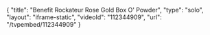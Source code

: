 {
    "title": "Benefit Rockateur Rose Gold Box O' Powder",
    "type": "solo",
    "layout": "iframe-static",
    "videoId": "112344909",
    "url": "\/tvpembed\/112344909"
}